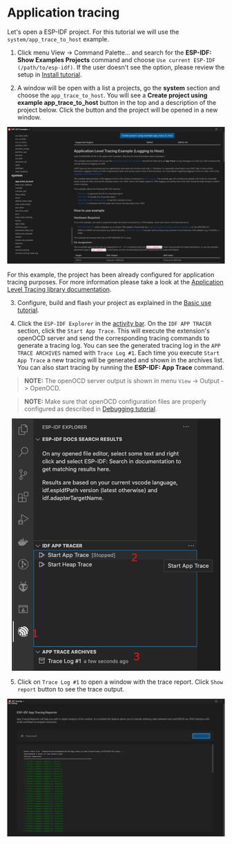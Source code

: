 # Application tracing

Let's open a ESP-IDF project. For this tutorial we will use the `system/app_trace_to_host` example.

1. Click menu View -> Command Palette... and search for the **ESP-IDF: Show Examples Projects** command and choose `Use current ESP-IDF (/path/to/esp-idf)`. If the user doesn't see the option, please review the setup in [Install tutorial](./install.md).

2. A window will be open with a list a projects, go the **system** section and choose the `app_trace_to_host`. You will see a **Create project using example app_trace_to_host** button in the top and a description of the project below. Click the button and the project will be opened in a new window.

<p align="center">
  <img src="../../media/app_trace/app_tracing.png" alt="Application Level Tracing Example">
</p>

For this example, the project has been already configured for application tracing purposes. For more information please take a look at the [Application Level Tracing library documentation](https://docs.espressif.com/projects/esp-idf/en/latest/esp32/api-guides/app_trace.html).

3. Configure, build and flash your project as explained in the [Basic use tutorial](./basic_use.md).

4. Click the `ESP-IDF Explorer` in the [activity bar](https://code.visualstudio.com/docs/getstarted/userinterface). On the `IDF APP TRACER` section, click the `Start App Trace`. This will execute the extension's openOCD server and send the corresponding tracing commands to generate a tracing log. You can see the generated tracing log in the `APP TRACE ARCHIVES` named with `Trace Log #1`. Each time you execute `Start App Trace` a new tracing will be generated and shown in the archives list. You can also start tracing by running the **ESP-IDF: App Trace** command.

> **NOTE:** The openOCD server output is shown in menu `View` -> Output -> OpenOCD.

> **NOTE:** Make sure that openOCD configuration files are properly configured as described in [Debugging tutorial](./debugging.md).

<p align="center">
  <img src="../../media/app_trace/start_tracing.png" alt="Start Tracing">
</p>

5. Click on `Trace Log #1` to open a window with the trace report. Click `Show report` button to see the trace output.

<p align="center">
  <img src="../../media/app_trace/trace_report.png" alt="Trace Report">
</p>
